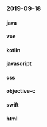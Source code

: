 ### 2019-09-18

#### java

#### vue

#### kotlin

#### javascript

#### css

#### objective-c

#### swift

#### html
